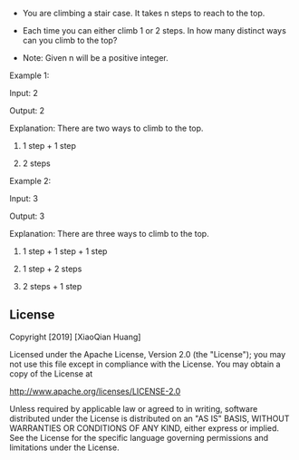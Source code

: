 
- You are climbing a stair case. It takes n steps to reach to the top.

- Each time you can either climb 1 or 2 steps. In how many distinct ways can you climb to the top?

- Note: Given n will be a positive integer.



Example 1:

Input: 2

Output: 2

Explanation: There are two ways to climb to the top.

1. 1 step + 1 step

2. 2 steps



Example 2:

Input: 3

Output: 3

Explanation: There are three ways to climb to the top.

1. 1 step + 1 step + 1 step

2. 1 step + 2 steps

3. 2 steps + 1 step



## License

Copyright [2019] [XiaoQian Huang]

Licensed under the Apache License, Version 2.0 (the "License");
you may not use this file except in compliance with the License.
You may obtain a copy of the License at

http://www.apache.org/licenses/LICENSE-2.0

Unless required by applicable law or agreed to in writing, software
distributed under the License is distributed on an "AS IS" BASIS,
WITHOUT WARRANTIES OR CONDITIONS OF ANY KIND, either express or implied.
See the License for the specific language governing permissions and
limitations under the License.
